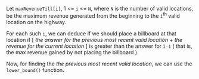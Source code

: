 Let `maxRevenueTill[i]`, 1 <= `i` <= `N`, where `N` is the number of valid locations, be the maximum revenue generated from the beginning to the `i`<sup>th</sup> valid location on the highway.  

For each such `i`, we can deduce if we should place a billboard at that location if [ *the answer for the previous most recent valid location* + *the revenue for the current location* ] is greater than the answer for `i-1` ( that is, the max revenue gained by not placing the billboard ).


Now, for finding the *the previous most recent valid location*, we can use the `lower_bound()` function.
